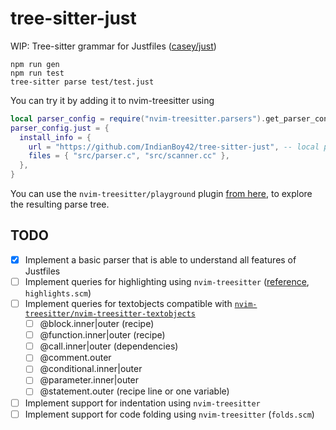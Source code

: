# tree-sitter-just

WIP: Tree-sitter grammar for Justfiles ([casey/just](https://github.com/casey/just))

```
npm run gen
npm run test
tree-sitter parse test/test.just
```

You can try it by adding it to nvim-treesitter using

```lua
local parser_config = require("nvim-treesitter.parsers").get_parser_configs()
parser_config.just = {
  install_info = {
    url = "https://github.com/IndianBoy42/tree-sitter-just", -- local path or git repo
    files = { "src/parser.c", "src/scanner.cc" },
  },
}
```

You can use the `nvim-treesitter/playground` plugin [from here](https://github.com/nvim-treesitter/playground), to explore the resulting parse tree.

## TODO

- [x] Implement a basic parser that is able to understand all features of Justfiles
- [ ] Implement queries for highlighting using `nvim-treesitter` ([reference](https://tree-sitter.github.io/tree-sitter/syntax-highlighting), `highlights.scm`)
- [ ] Implement queries for textobjects compatible with [`nvim-treesitter/nvim-treesitter-textobjects`](https://github.com/nvim-treesitter/nvim-treesitter-textobjects)
  - [ ] @block.inner|outer (recipe)
  - [ ] @function.inner|outer (recipe)
  - [ ] @call.inner|outer (dependencies)
  - [ ] @comment.outer
  - [ ] @conditional.inner|outer
  - [ ] @parameter.inner|outer
  - [ ] @statement.outer (recipe line or one variable)
- [ ] Implement support for indentation using `nvim-treesitter`
- [ ] Implement support for code folding using `nvim-treesitter` (`folds.scm`)
